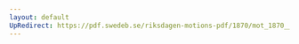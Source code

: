 ```yaml
---
layout: default
UpRedirect: https://pdf.swedeb.se/riksdagen-motions-pdf/1870/mot_1870__ak__00254/mot_1870__ak__00254_001.pdf
---
```

